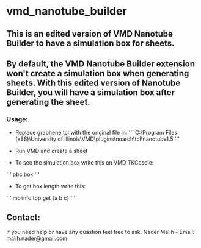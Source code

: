 # vmd_nanotube_builder
This is an edited version of VMD Nanotube Builder to have a simulation box for sheets.
-------------
By default, the VMD Nanotube Builder extension won't create a simulation box when generating sheets. With this edited version of Nanotube Builder, you will have a simulation box after generating the sheet.
-------------
### Usage:
- Replace graphene.tcl with the original file in:
'''
C:\Program Files (x86)\University of Illinois\VMD\plugins\noarch\tcl\nanotube1.5
'''

- Run VMD and create a sheet
- To see the simulation box write this on VMD TKCosole:

'''
pbc box
'''

- To get box length write this:

'''
molinfo top get {a b c}
'''

## Contact:
If you need help or have any quastion feel free to ask.
Nader Malih - Email: malih.nader@gmail.com
